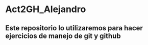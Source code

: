 # Act2GH_Alejandro
## Este repositorio lo utilizaremos para hacer ejercicios de manejo de git y github
